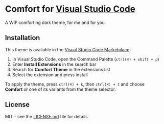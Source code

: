 # Comfort for [Visual Studio Code](http://code.visualstudio.com)

A WIP comforting dark theme, for me and for you.

## Installation

This theme is available in the [Visual Studio Code Marketplace](https://marketplace.visualstudio.com/items?itemName=eels.vscode-comfort-theme):

1. In Visual Studio Code, open the Command Palette (`ctrl(⌘) + shift + p`)
2. Enter **Install Extensions** in the search bar
3. Search for **Comfort Theme** in the extensions list
4. Select the extension and press install

To apply the theme, press `ctrl(⌘) + k`, then `ctrl(⌘) + t` and choose **Comfort** or one of its variants from the theme selector.

## License

MIT - see the [LICENSE.md](https://github.com/eels/vscode-comfort-theme/blob/main/LICENSE.md) file for details
